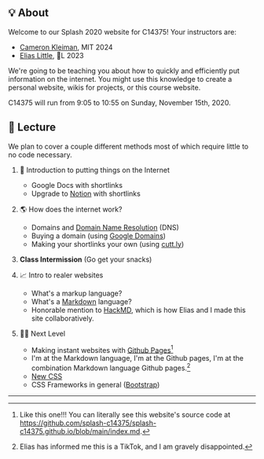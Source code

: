 ---
---

## 💡 About

Welcome to our Splash 2020 website for C14375! Your instructors are:

- [Cameron Kleiman](https://camk.co), MIT 2024
- [Elias Little](https://eliasl.com), 🌽L 2023

We're going to be teaching you about how to quickly and efficiently put information on the internet. You might use this knowledge to create a personal website, wikis for projects, or this course website.

C14375 will run from 9:05 to 10:55 on Sunday, November 15th, 2020.

## 📔 Lecture

We plan to cover a couple different methods most of which require little to no code necessary. 

1. 🐣 Introduction to putting things on the Internet
    - Google Docs with shortlinks
    - Upgrade to [Notion](https://notion.so) with shortlinks

2. 🌎 How does the internet work?
    - Domains and [Domain Name Resolution](https://en.wikipedia.org/wiki/Domain_Name_System) (DNS)
    - Buying a domain (using [Google Domains](https://domains.google))
    - Making your shortlinks your own (using [cutt.ly](https://cutt.ly))

3. **Class Intermission** (Go get your snacks)

4. 📈 Intro to realer websites
    - What's a markup language?
    - What's a [Markdown](https://www.markdownguide.org/) language?
    - Honorable mention to [HackMD](https://hackmd.io), which is how Elias and I made this site collaboratively.

5. 🧑‍💻 Next Level
    - Making instant websites with [Github Pages](https://pages.github.com)[^2]
    - I'm at the Markdown language, I'm at the Github pages, I'm at the combination Markdown language Github pages.[^1]
    - [New CSS](https://newcss.net/)
    - CSS Frameworks in general ([Bootstrap](https://getbootstrap.com/))

___

[^1]: Elias has informed me this is a TikTok, and I am gravely disappointed.
[^2]: Like this one!!! You can literally see this website's source code at <https://github.com/splash-c14375/splash-c14375.github.io/blob/main/index.md>.